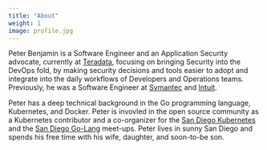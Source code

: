 ```yaml
---
title: "About"
weight: 1
image: profile.jpg
---
```


Peter Benjamin is a Software Engineer and an Application Security advocate, currently at [Teradata](https://www.teradata.com/), focusing on bringing Security into the DevOps fold, by making security decisions and tools easier to adopt and integrate into the daily workflows of Developers and Operations teams.
Previously, he was a Software Engineer at [Symantec](https://www.symantec.com/) and [Intuit](http://www.intuit.com/).

Peter has a deep technical background in the Go programming language, Kubernetes, and Docker.
Peter is invovled in the open source community as a Kubernetes contributor and a co-organizer for the [San Diego Kubernetes](https://www.meetup.com/San-Diego-Kubernetes-Meetup/) and the [San Diego Go-Lang](https://www.meetup.com/sdgophers/) meet-ups.
Peter lives in sunny San Diego and spends his free time with his wife, daughter, and soon-to-be son.
